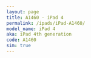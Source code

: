 ```yaml
---
layout: page
title: A1460 - iPad 4
permalink: /ipads/iPad-A1460/
model_name: iPad 4
aka: iPad 4th generation
code: A1460
sim: true
---
```

